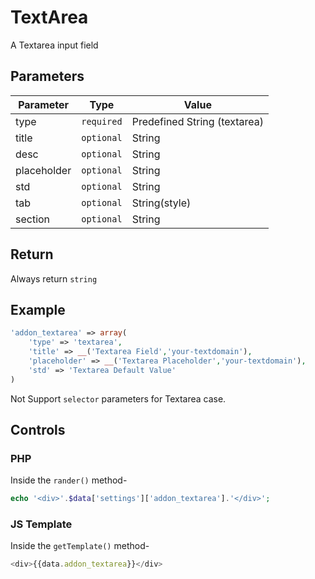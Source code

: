 

# TextArea
A Textarea input field

## Parameters
Parameter | Type | Value
--- | --- | ---
type | `required` | Predefined String (textarea)
title | `optional` | String
desc | `optional` | String
placeholder | `optional` | String
std | `optional` | String
tab | `optional` | String(style)
section | `optional` | String

## Return
Always return `string`

## Example
```php
'addon_textarea' => array(
    'type' => 'textarea',
    'title' => __('Textarea Field','your-textdomain'),
    'placeholder' => __('Textarea Placeholder','your-textdomain'),
    'std' => 'Textarea Default Value'
)
```
Not Support `selector` parameters for Textarea case.

## Controls
### PHP
Inside the `rander()` method-
```php
echo '<div>'.$data['settings']['addon_textarea'].'</div>';
```

### JS Template
Inside the `getTemplate()` method-
```js
<div>{{data.addon_textarea}}</div>
```
